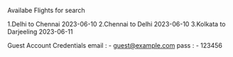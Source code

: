 Availabe Flights for search

1.Delhi to Chennai 2023-06-10
2.Chennai to Delhi 2023-06-10
3.Kolkata to Darjeeling 2023-06-11

Guest Account Credentials
email : - guest@example.com
pass : - 123456

